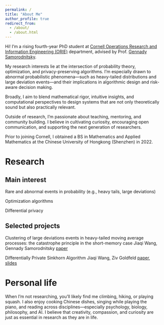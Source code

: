 ```yaml
---
permalink: /
title: "About Me"
author_profile: true
redirect_from: 
  - /about/
  - /about.html
---
```

Hi! I’m a rising fourth-year PhD student at [Cornell Operations Research and Information Engineering (ORIE)](https://www.engineering.cornell.edu/orie/) department, advised by Prof. [Gennady Samorodnitsky](https://people.orie.cornell.edu/gennady/).

My research interests lie at the intersection of probability theory, optimization, and privacy-preserving algorithms. I’m especially drawn to abnormal probabilistic phenomena—such as heavy-tailed distributions and large deviation events—and their implications in algorithmic design and risk-aware decision making.

Broadly, I aim to blend mathematical rigor, intuitive insights, and computational perspectives to design systems that are not only theoretically sound but also practically relevant.

Outside of research, I’m passionate about teaching, mentoring, and community building. I believe in cultivating curiosity, encouraging open communication, and supporting the next generation of researchers.

Prior to joining Cornell, I obtained a BS in Mathematics and Applied Mathematics at the Chinese University of Hongkong (Shenzhen) in 2022.

Research
====

Main interest
---

Rare and abnormal events in probability (e.g., heavy tails, large deviations)

Optimization algorithms

Differential privacy


Selected projects
---
Clustering of large deviations events in heavy-tailed moving average processes: the catastrophe principle in the short-memory case
Jiaqi Wang, Gennady Samorodnitsky
[paper](https://arxiv.org/abs/2506.10256)

Differentially Private Sinkhorn Algorithm
Jiaqi Wang, Ziv Goldfeld 
[paper](https://ieeexplore.ieee.org/abstract/document/10735319), [slides](https://drive.google.com/file/d/1wuUl8YsU58Y4I3GYYPnF-4vNWCOSndPK/view?usp=sharing)

Personal life 
=====

When I’m not researching, you’ll likely find me climbing, hiking, or playing squash. I also enjoy cooking Chinese dishes, singing while playing the piano, and reading across disciplines—especially psychology, biology, philosophy, and AI.
I believe that creativity, compassion, and curiosity are just as essential in research as they are in life.
